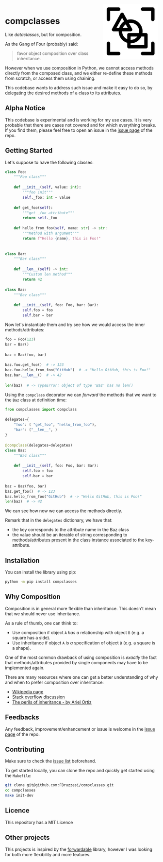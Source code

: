 <img src="docs/img/compclass-logo.svg" width=180 height=180 align="right">

# compclasses

Like *dataclasses*, but for composition.

As the Gang of Four (probably) said:

> favor object composition over class inheritance.

However when we use composition in Python, we cannot access methods directly from the composed class, and we either re-define these methods from scratch, or access them using chaining.

This codebase wants to address such issue and make it easy to do so, by [delegating](https://en.wikipedia.org/wiki/Delegation_(object-oriented_programming)) the desired methods of a class to its attributes.

## Alpha Notice

This codebase is experimental and is working for my use cases. It is very probable that there are cases not covered and for which everything breaks. If you find them, please feel free to open an issue in the [issue page](https://github.com/FBruzzesi/compclasses/issues) of the repo.

## Getting Started

Let's suppose to have the following classes:

```python
class Foo:
    """Foo class"""

    def __init__(self, value: int):
        """foo init"""
        self._foo: int = value

    def get_foo(self):
        """get _foo attribute"""
        return self._foo

    def hello_from_foo(self, name: str) -> str:
        """Method with argument"""
        return f"Hello {name}, this is Foo!"


class Bar:
    """Bar class"""

    def __len__(self) -> int:
        """Custom len method"""
        return 42

class Baz:
    """Baz class"""

    def __init__(self, foo: Foo, bar: Bar):
        self.foo = foo
        self.bar = bar
```

Now let's instantiate them and try see how we would access the inner methods/attributes:

```python
foo = Foo(123)
bar = Bar()

baz = Baz(foo, bar)

baz.foo.get_foo()  # -> 123
baz.foo.hello_from_foo("GitHub")  # -> "Hello GitHub, this is Foo!"
baz.bar.__len__()  # -> 42

len(baz)  # -> TypeError: object of type 'Baz' has no len()
```

Using the `compclass` decorator we can *forward* the methods that we want to the `Baz` class at definition time:

```python
from compclasses import compclass

delegates={
    "foo": ( "get_foo", "hello_from_foo"),
    "bar": ("__len__", )
}

@compclass(delegates=delegates)
class Baz:
    """Baz class"""

    def __init__(self, foo: Foo, bar: Bar):
        self.foo = foo
        self.bar = bar

baz = Baz(foo, bar)
baz.get_foo()  # -> 123
baz.hello_from_foo("GitHub")  # -> "Hello GitHub, this is Foo!"
len(baz)  # -> 42
```

We can see how now we can access the methods directly.

Remark that in the `delegates` dictionary, we have that:

- the key corresponds to the attribute name in the Baz class
- the value should be an iterable of string corresponding to methods/attributes present in the class instance associated to the key-attribute.

## Installation

You can install the library using pip:

```bash
python -m pip install compclasses
```

## Why Composition

Composition is in general more flexible than inheritance. This doesn't mean that we should never use inheritance.

As a rule of thumb, one can think to:

- Use composition if object `A` *has a* relationship with object `B` (e.g. a square has a side).
- Use inheritance if object `A` *is a* specification of object `B` (e.g. a square is a shape).

One of the most common drawback of using composition is *exactly* the fact that methods/attributes provided by single components may have to be implemented again.

There are many resources where one can get a better understanding of why and when to prefer composition over inheritance:

- [Wikipedia page](https://en.wikipedia.org/wiki/Composition_over_inheritance)
- [Stack overflow discussion](https://stackoverflow.com/questions/49002/prefer-composition-over-inheritance)
- [The perils of inheritance - by Ariel Ortiz](https://www.youtube.com/watch?v=YXiaWtc0cgE&list=WL&index=1)

## Feedbacks

Any feedback, improvement/enhancement or issue is welcome in the [issue page](https://github.com/FBruzzesi/compclasses/issues) of the repo.

## Contributing

Make sure to check the [issue list](https://github.com/FBruzzesi/compclasses/issues) beforehand.

 To get started locally, you can clone the repo and quickly get started using the `Makefile`:

```bash
git clone git@github.com:FBruzzesi/compclasses.git
cd compclasses
make init-dev
```

## Licence

This repository has a MIT Licence

## Other projects

This projects is inspired by the [forwardable](https://github.com/5long/forwardable) library, however I was looking for both more flexibility and more features.
